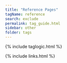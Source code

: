 ```yaml
---
title: "Reference Pages"
tagName: reference
search: exclude
permalink: tag_guide.html
sidebar: other
folder: tags
---
```

{% include taglogic.html %}

{% include links.html %}
